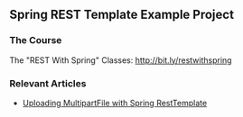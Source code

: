 ## Spring REST Template Example Project

### The Course
The "REST With Spring" Classes: http://bit.ly/restwithspring

### Relevant Articles
- [Uploading MultipartFile with Spring RestTemplate](http://www.baeldung.com/spring-rest-template-multipart-upload)
